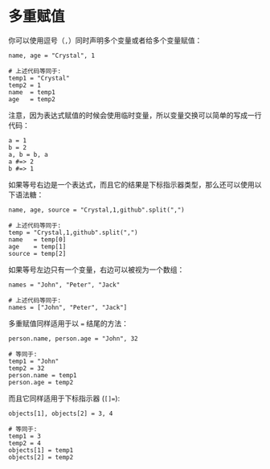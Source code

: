 # 多重赋值

你可以使用逗号（`,`）同时声明多个变量或者给多个变量赋值：

```crystal
name, age = "Crystal", 1

# 上述代码等同于:
temp1 = "Crystal"
temp2 = 1
name  = temp1
age   = temp2
```

注意，因为表达式赋值的时候会使用临时变量，所以变量交换可以简单的写成一行代码：

```crystal
a = 1
b = 2
a, b = b, a
a #=> 2
b #=> 1
```

如果等号右边是一个表达式，而且它的结果是下标指示器类型，那么还可以使用以下语法糖：


```crystal
name, age, source = "Crystal,1,github".split(",")

# 上述代码等同于:
temp = "Crystal,1,github".split(",")
name   = temp[0]
age    = temp[1]
source = temp[2]
```

如果等号左边只有一个变量，右边可以被视为一个数组：

```crystal
names = "John", "Peter", "Jack"

# 上述代码等同于:
names = ["John", "Peter", "Jack"]
```

多重赋值同样适用于以 `=` 结尾的方法：

```crystal
person.name, person.age = "John", 32

# 等同于:
temp1 = "John"
temp2 = 32
person.name = temp1
person.age = temp2
```

而且它同样适用于下标指示器 (`[]=`):

```crystal
objects[1], objects[2] = 3, 4

# 等同于:
temp1 = 3
temp2 = 4
objects[1] = temp1
objects[2] = temp2
```
